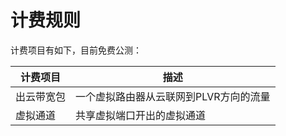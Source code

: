 # 计费规则

计费项目有如下，目前免费公测：

| 计费项目     | 描述                                                         |
| ------------ | ------------------------------------------------------------ |
| 出云带宽包     | 一个虚拟路由器从云联网到PLVR方向的流量 |
| 虚拟通道     | 共享虚拟端口开出的虚拟通道 |


